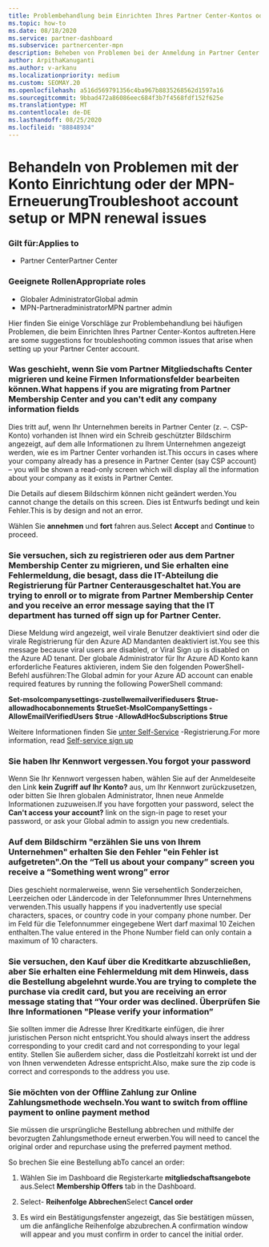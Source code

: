 ```yaml
---
title: Problembehandlung beim Einrichten Ihres Partner Center-Kontos oder der MPN-Erneuerungs Probleme
ms.topic: how-to
ms.date: 08/18/2020
ms.service: partner-dashboard
ms.subservice: partnercenter-mpn
description: Beheben von Problemen bei der Anmeldung in Partner Center
author: ArpithaKanuganti
ms.author: v-arkanu
ms.localizationpriority: medium
ms.custom: SEOMAY.20
ms.openlocfilehash: a516d569791356c4ba967b8835268562d1597a16
ms.sourcegitcommit: 9bbad472a86086eec684f3b7f4568fdf152f625e
ms.translationtype: MT
ms.contentlocale: de-DE
ms.lasthandoff: 08/25/2020
ms.locfileid: "88848934"
---
```

# <a name="troubleshoot-account-setup-or-mpn-renewal-issues"></a><span data-ttu-id="9e923-103">Behandeln von Problemen mit der Konto Einrichtung oder der MPN-Erneuerung</span><span class="sxs-lookup"><span data-stu-id="9e923-103">Troubleshoot account setup or MPN renewal issues</span></span>

### <a name="applies-to"></a><span data-ttu-id="9e923-104">Gilt für:</span><span class="sxs-lookup"><span data-stu-id="9e923-104">Applies to</span></span>

- <span data-ttu-id="9e923-105">Partner Center</span><span class="sxs-lookup"><span data-stu-id="9e923-105">Partner Center</span></span>
 
### <a name="appropriate-roles"></a><span data-ttu-id="9e923-106">Geeignete Rollen</span><span class="sxs-lookup"><span data-stu-id="9e923-106">Appropriate roles</span></span>

- <span data-ttu-id="9e923-107">Globaler Administrator</span><span class="sxs-lookup"><span data-stu-id="9e923-107">Global admin</span></span>
- <span data-ttu-id="9e923-108">MPN-Partneradministrator</span><span class="sxs-lookup"><span data-stu-id="9e923-108">MPN partner admin</span></span> 
 

<span data-ttu-id="9e923-109">Hier finden Sie einige Vorschläge zur Problembehandlung bei häufigen Problemen, die beim Einrichten Ihres Partner Center-Kontos auftreten.</span><span class="sxs-lookup"><span data-stu-id="9e923-109">Here are some suggestions for troubleshooting common issues that arise when setting up your Partner Center account.</span></span>

### <a name="what-happens-if-you-are-migrating-from-partner-membership-center-and-you-cant-edit-any-company-information-fields"></a><span data-ttu-id="9e923-110">Was geschieht, wenn Sie vom Partner Mitgliedschafts Center migrieren und keine Firmen Informationsfelder bearbeiten können.</span><span class="sxs-lookup"><span data-stu-id="9e923-110">What happens if you are migrating from Partner Membership Center and you can't edit any company information fields</span></span>

<span data-ttu-id="9e923-111">Dies tritt auf, wenn Ihr Unternehmen bereits in Partner Center (z. –. CSP-Konto) vorhanden ist Ihnen wird ein Schreib geschützter Bildschirm angezeigt, auf dem alle Informationen zu Ihrem Unternehmen angezeigt werden, wie es im Partner Center vorhanden ist.</span><span class="sxs-lookup"><span data-stu-id="9e923-111">This occurs in cases where your company already has a presence in Partner Center (say CSP account) – you will be shown a read-only screen which will display all the information about your company as it exists in Partner Center.</span></span>

<span data-ttu-id="9e923-112">Die Details auf diesem Bildschirm können nicht geändert werden.</span><span class="sxs-lookup"><span data-stu-id="9e923-112">You cannot change the details on this screen.</span></span> <span data-ttu-id="9e923-113">Dies ist Entwurfs bedingt und kein Fehler.</span><span class="sxs-lookup"><span data-stu-id="9e923-113">This is by design and not an error.</span></span>

<span data-ttu-id="9e923-114">Wählen Sie **annehmen** und **fort** fahren aus.</span><span class="sxs-lookup"><span data-stu-id="9e923-114">Select **Accept** and **Continue** to proceed.</span></span>

### <a name="you-are-trying-to-enroll-or-to-migrate-from-partner-membership-center-and-you-receive-an-error-message-saying-that-the-it-department-has-turned-off-sign-up-for-partner-center"></a><span data-ttu-id="9e923-115">Sie versuchen, sich zu registrieren oder aus dem Partner Membership Center zu migrieren, und Sie erhalten eine Fehlermeldung, die besagt, dass die IT-Abteilung die Registrierung **für Partner Center**ausgeschaltet hat.</span><span class="sxs-lookup"><span data-stu-id="9e923-115">You are trying to enroll or to migrate from Partner Membership Center and you receive an error message saying that the IT department has turned off **sign up for Partner Center**.</span></span> 

<span data-ttu-id="9e923-116">Diese Meldung wird angezeigt, weil virale Benutzer deaktiviert sind oder die virale Registrierung für den Azure AD Mandanten deaktiviert ist.</span><span class="sxs-lookup"><span data-stu-id="9e923-116">You see this message because viral users are disabled, or Viral Sign up is disabled on the Azure AD tenant.</span></span> <span data-ttu-id="9e923-117">Der globale Administrator für Ihr Azure AD Konto kann erforderliche Features aktivieren, indem Sie den folgenden PowerShell-Befehl ausführen:</span><span class="sxs-lookup"><span data-stu-id="9e923-117">The Global admin for your Azure AD account can enable required features by running the following PowerShell command:</span></span>

<span data-ttu-id="9e923-118">**Set-msolcompanysettings-zustellwemailverifiedusers $true-allowadhocabonnements $true**</span><span class="sxs-lookup"><span data-stu-id="9e923-118">**Set-MsolCompanySettings -AllowEmailVerifiedUsers $true -AllowAdHocSubscriptions $true**</span></span>

<span data-ttu-id="9e923-119">Weitere Informationen finden Sie [unter Self-Service](https://docs.microsoft.com/azure/active-directory/users-groups-roles/directory-self-service-signup) -Registrierung.</span><span class="sxs-lookup"><span data-stu-id="9e923-119">For more information, read [Self-service sign up](https://docs.microsoft.com/azure/active-directory/users-groups-roles/directory-self-service-signup)</span></span>

### <a name="you-forgot-your-password"></a><span data-ttu-id="9e923-120">Sie haben Ihr Kennwort vergessen.</span><span class="sxs-lookup"><span data-stu-id="9e923-120">You forgot your password</span></span>

<span data-ttu-id="9e923-121">Wenn Sie Ihr Kennwort vergessen haben, wählen Sie auf der Anmeldeseite den Link **kein Zugriff auf Ihr Konto?** aus, um Ihr Kennwort zurückzusetzen, oder bitten Sie Ihren globalen Administrator, Ihnen neue Anmelde Informationen zuzuweisen.</span><span class="sxs-lookup"><span data-stu-id="9e923-121">If you have forgotten your password, select the **Can't access your account?** link on the sign-in page to reset your password, or ask your Global admin to assign you new credentials.</span></span>

### <a name="on-the-tell-us-about-your-company-screen-you-receive-a-something-went-wrong-error"></a><span data-ttu-id="9e923-122">Auf dem Bildschirm "erzählen Sie uns von Ihrem Unternehmen" erhalten Sie den Fehler "ein Fehler ist aufgetreten".</span><span class="sxs-lookup"><span data-stu-id="9e923-122">On the “Tell us about your company” screen you receive a “Something went wrong” error</span></span>

<span data-ttu-id="9e923-123">Dies geschieht normalerweise, wenn Sie versehentlich Sonderzeichen, Leerzeichen oder Ländercode in der Telefonnummer Ihres Unternehmens verwenden.</span><span class="sxs-lookup"><span data-stu-id="9e923-123">This usually happens if you inadvertently use special characters, spaces, or country code in your company phone number.</span></span> <span data-ttu-id="9e923-124">Der im Feld für die Telefonnummer eingegebene Wert darf maximal 10 Zeichen enthalten.</span><span class="sxs-lookup"><span data-stu-id="9e923-124">The value entered in the Phone Number field can only contain a maximum of 10 characters.</span></span>

### <a name="you-are-trying-to-complete-the-purchase-via-credit-card-but-you-are-receiving-an-error-message-stating-that-your-order-was-declined-please-verify-your-information"></a><span data-ttu-id="9e923-125">Sie versuchen, den Kauf über die Kreditkarte abzuschließen, aber Sie erhalten eine Fehlermeldung mit dem Hinweis, dass die Bestellung abgelehnt wurde.</span><span class="sxs-lookup"><span data-stu-id="9e923-125">You are trying to complete the purchase via credit card, but you are receiving an error message stating that “Your order was declined.</span></span> <span data-ttu-id="9e923-126">Überprüfen Sie Ihre Informationen "</span><span class="sxs-lookup"><span data-stu-id="9e923-126">Please verify your information”</span></span>

<span data-ttu-id="9e923-127">Sie sollten immer die Adresse Ihrer Kreditkarte einfügen, die ihrer juristischen Person nicht entspricht.</span><span class="sxs-lookup"><span data-stu-id="9e923-127">You should always insert the address corresponding to your credit card and not corresponding to your legal entity.</span></span> <span data-ttu-id="9e923-128">Stellen Sie außerdem sicher, dass die Postleitzahl korrekt ist und der von Ihnen verwendeten Adresse entspricht.</span><span class="sxs-lookup"><span data-stu-id="9e923-128">Also, make sure the zip code is correct and corresponds to the address you use.</span></span>

### <a name="you-want-to-switch-from-offline-payment-to-online-payment-method"></a><span data-ttu-id="9e923-129">Sie möchten von der Offline Zahlung zur Online Zahlungsmethode wechseln.</span><span class="sxs-lookup"><span data-stu-id="9e923-129">You want to switch from offline payment to online payment method</span></span> 

<span data-ttu-id="9e923-130">Sie müssen die ursprüngliche Bestellung abbrechen und mithilfe der bevorzugten Zahlungsmethode erneut erwerben.</span><span class="sxs-lookup"><span data-stu-id="9e923-130">You will need to cancel the original order and repurchase using the preferred payment method.</span></span>

<span data-ttu-id="9e923-131">So brechen Sie eine Bestellung ab</span><span class="sxs-lookup"><span data-stu-id="9e923-131">To cancel an order:</span></span>

1. <span data-ttu-id="9e923-132">Wählen Sie im Dashboard die Registerkarte **mitgliedschaftsangebote** aus.</span><span class="sxs-lookup"><span data-stu-id="9e923-132">Select **Membership Offers** tab in the Dashboard.</span></span>

2. <span data-ttu-id="9e923-133">Select- **Reihenfolge Abbrechen**</span><span class="sxs-lookup"><span data-stu-id="9e923-133">Select **Cancel order**</span></span>

3. <span data-ttu-id="9e923-134">Es wird ein Bestätigungsfenster angezeigt, das Sie bestätigen müssen, um die anfängliche Reihenfolge abzubrechen.</span><span class="sxs-lookup"><span data-stu-id="9e923-134">A confirmation window will appear and you must confirm in order to cancel the initial order.</span></span>
